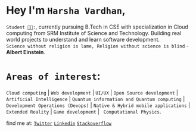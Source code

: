 # Hey I'm `Harsha Vardhan`, 
`Student 👨‍🎓:`, currently pursuing B.Tech in CSE with specialization in Cloud computing from SRM Institute of Science and Technology. 
Building real world projects to understand and learn software development.
<br>
`Science without religion is lame, Religion without science is blind` - **Albert Einstein**.

# `Areas of interest`: 
`Cloud computing` | `Web development` | `UI/UX` | `Open Source development` | `Artificial Intelligence` | `Quantum information and Quantum computing` | `Development Operations (Devops)` | `Native & Hybrid mobile applications` | `Extended Reality` | `Game development` | ` Computational Physics`.

find me at: 
[`Twitter`](https://twitter.com/Harsha_nh_dev)
[`Linkedin`](https://www.linkedin.com/in/harsha-vardhan-nagarajan-67b492243/)
[`Stackoverflow`](https://stackoverflow.com/users/19511391/harshavardhansde)
